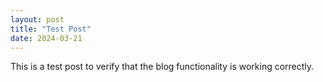 ```yaml
---
layout: post
title: "Test Post"
date: 2024-03-21
---
```


This is a test post to verify that the blog functionality is working correctly. 